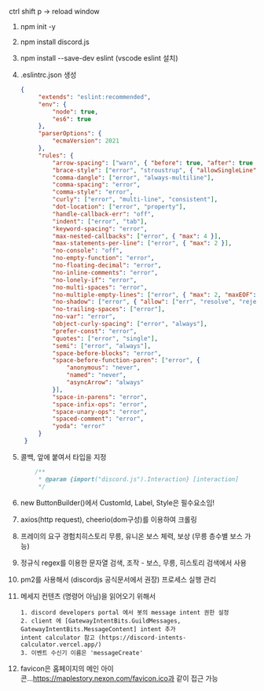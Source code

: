ctrl shift p -> reload window

1. npm init -y
2. npm install discord.js
3. npm install --save-dev eslint (vscode eslint 설치)
4. .eslintrc.json 생성
   ```json
   {
		"extends": "eslint:recommended",
		"env": {
			"node": true,
			"es6": true
		},
		"parserOptions": {
			"ecmaVersion": 2021
		},
		"rules": {
			"arrow-spacing": ["warn", { "before": true, "after": true }],
			"brace-style": ["error", "stroustrup", { "allowSingleLine": true }],
			"comma-dangle": ["error", "always-multiline"],
			"comma-spacing": "error",
			"comma-style": "error",
			"curly": ["error", "multi-line", "consistent"],
			"dot-location": ["error", "property"],
			"handle-callback-err": "off",
			"indent": ["error", "tab"],
			"keyword-spacing": "error",
			"max-nested-callbacks": ["error", { "max": 4 }],
			"max-statements-per-line": ["error", { "max": 2 }],
			"no-console": "off",
			"no-empty-function": "error",
			"no-floating-decimal": "error",
			"no-inline-comments": "error",
			"no-lonely-if": "error",
			"no-multi-spaces": "error",
			"no-multiple-empty-lines": ["error", { "max": 2, "maxEOF": 1, "maxBOF": 0 }],
			"no-shadow": ["error", { "allow": ["err", "resolve", "reject"] }],
			"no-trailing-spaces": ["error"],
			"no-var": "error",
			"object-curly-spacing": ["error", "always"],
			"prefer-const": "error",
			"quotes": ["error", "single"],
			"semi": ["error", "always"],
			"space-before-blocks": "error",
			"space-before-function-paren": ["error", {
				"anonymous": "never",
				"named": "never",
				"asyncArrow": "always"
			}],
			"space-in-parens": "error",
			"space-infix-ops": "error",
			"space-unary-ops": "error",
			"spaced-comment": "error",
			"yoda": "error"
		}
	}
	```
5. 콜백, 앞에 붙여서 타입을 지정
	```javascript
		/**
		 * @param {import("discord.js").Interaction} [interaction]
		 */
	```
6. new ButtonBuilder()에서 CustomId, Label, Style은 필수요소임!
7. axios(http request), cheerio(dom구성)를 이용하여 크롤링
8. 프레이의 요구
	경험치히스토리
	무릉, 유니온
	보스 체력, 보상 (무릉 층수별 보스 가능)

9. 정규식 regex를 이용한 문자열 검색, 조작 - 보스, 무릉, 히스토리 검색에서 사용
10. pm2를 사용해서 (discordjs 공식문서에서 권장) 프로세스 실행 관리
11. 메세지 컨텐츠 (명령어 아님)을 읽어오기 위해서
	```
	1. discord developers portal 에서 봇의 message intent 권한 설정
	2. client 에 [GatewayIntentBits.GuildMessages, GatewayIntentBits.MessageContent] intent 추가
	intent calculator 참고 (https://discord-intents-calculator.vercel.app/)
	3. 이벤트 수신기 이름은 'messageCreate'
	```
12. favicon은 홈페이지의 메인 아이콘...https://maplestory.nexon.com/favicon.ico과 같이 접근 가능
